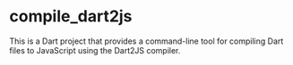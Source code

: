# compile_dart2js

This is a Dart project that provides a command-line tool for compiling Dart files to JavaScript using the Dart2JS compiler.
